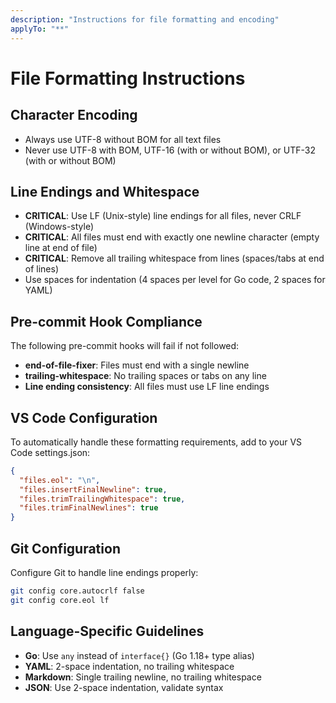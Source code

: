 ```yaml
---
description: "Instructions for file formatting and encoding"
applyTo: "**"
---
```

# File Formatting Instructions

## Character Encoding
- Always use UTF-8 without BOM for all text files
- Never use UTF-8 with BOM, UTF-16 (with or without BOM), or UTF-32 (with or without BOM)

## Line Endings and Whitespace
- **CRITICAL**: Use LF (Unix-style) line endings for all files, never CRLF (Windows-style)
- **CRITICAL**: All files must end with exactly one newline character (empty line at end of file)
- **CRITICAL**: Remove all trailing whitespace from lines (spaces/tabs at end of lines)
- Use spaces for indentation (4 spaces per level for Go code, 2 spaces for YAML)

## Pre-commit Hook Compliance
The following pre-commit hooks will fail if not followed:
- **end-of-file-fixer**: Files must end with a single newline
- **trailing-whitespace**: No trailing spaces or tabs on any line
- **Line ending consistency**: All files must use LF line endings

## VS Code Configuration
To automatically handle these formatting requirements, add to your VS Code settings.json:
```json
{
  "files.eol": "\n",
  "files.insertFinalNewline": true,
  "files.trimTrailingWhitespace": true,
  "files.trimFinalNewlines": true
}
```

## Git Configuration
Configure Git to handle line endings properly:
```bash
git config core.autocrlf false
git config core.eol lf
```

## Language-Specific Guidelines
- **Go**: Use `any` instead of `interface{}` (Go 1.18+ type alias)
- **YAML**: 2-space indentation, no trailing whitespace
- **Markdown**: Single trailing newline, no trailing whitespace
- **JSON**: Use 2-space indentation, validate syntax
